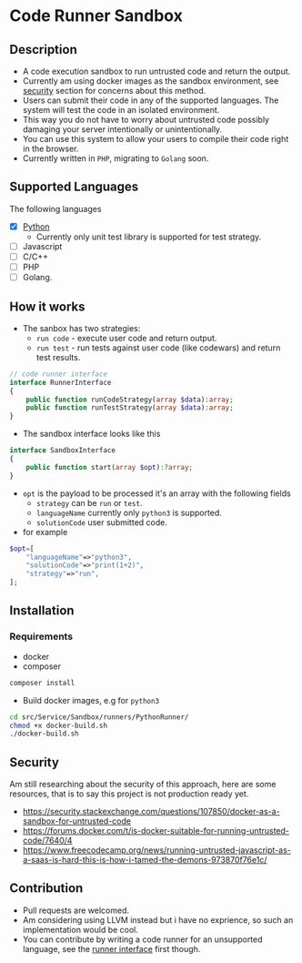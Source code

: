 # Code Runner Sandbox
## Description
- A code execution sandbox to run untrusted code and return the output. 
- Currently am using docker images as the sandbox environment, see [security](#security) section for concerns about this method.
- Users can submit their code in any of the supported languages. The system will test the code in an isolated environment.
- This way you do not have to worry about untrusted code possibly damaging your server intentionally or unintentionally. 
- You can use this system to allow your users to compile their code right in the browser.
- Currently written in `PHP`, migrating to `Golang` soon. 


## Supported Languages
The following languages
- [x] [Python](./src/Service/Sandbox/runners/PythonRunner/PythonRunner.php)
    - Currently only unit test library is supported for test strategy.
- [ ] Javascript
- [ ] C/C++
- [ ] PHP
- [ ] Golang.

## How it works
- The sanbox has two strategies:
    - `run code` - execute user code and return output.
    - `run test` - run tests against user code (like codewars) and return test results.

```php
// code runner interface
interface RunnerInterface
{
    public function runCodeStrategy(array $data):array;
    public function runTestStrategy(array $data):array;
}
```
- The sandbox interface looks like this
```php
interface SandboxInterface
{
    public function start(array $opt):?array;
}
```
- `opt` is the payload to be processed it's an array with the following fields
    - `strategy` can be `run` or `test`.
    - `languageName` currently only `python3` is supported.
    - `solutionCode` user submitted code.
- for example
```php
$opt=[
    "languageName"=>"python3",
    "solutionCode"=>"print(1+2)",
    "strategy"=>"run",
];
```

## Installation
### Requirements
- docker
- composer
```bash
composer install
```
- Build docker images, e.g for `python3`
```bash
cd src/Service/Sandbox/runners/PythonRunner/
chmod +x docker-build.sh
./docker-build.sh
```

## Security
Am still researching about the security of this approach, here are some resources, that is to say this project is not production ready yet.
- https://security.stackexchange.com/questions/107850/docker-as-a-sandbox-for-untrusted-code
- https://forums.docker.com/t/is-docker-suitable-for-running-untrusted-code/7640/4
- https://www.freecodecamp.org/news/running-untrusted-javascript-as-a-saas-is-hard-this-is-how-i-tamed-the-demons-973870f76e1c/

## Contribution
- Pull requests are welcomed.
- Am considering using LLVM instead but i have no exprience, so such an implementation would be cool. 
- You can contribute by writing a code runner for an unsupported language, see the [runner interface](./src/Service/Sandbox/runners/RunnerInterface.php) first though.